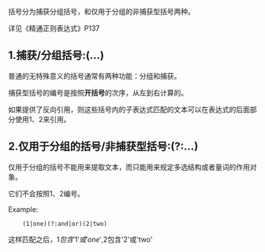 括号分为捕获分组括号，和仅用于分组的非捕获型括号两种。

详见《精通正则表达式》P137

## 1.捕获/分组括号:(...)
普通的无特殊意义的括号通常有两种功能：分组和捕获。

捕获型括号的编号是按照**开括号**的次序，从左到右计算的。

如果提供了反向引用，则这些括号内的子表达式匹配的文本可以在表达式的后面部分使用$1、$2来引用。


## 2.仅用于分组的括号/非捕获型括号:(?:...)
仅用于分组的括号不能用来提取文本，而只能用来规定多选结构或者量词的作用对象。

它们不会按照$1、$2编号。

Example:
```
    (1|one)(?:and|or)(2|two)
```
这样匹配之后，$1包含'1'或'one',$2包含'2'或'two'